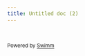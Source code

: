 ```yaml
---
title: Untitled doc (2)
---
```

&nbsp;

<SwmMeta version="3.0.0" repo-id="Z2l0aHViJTNBJTNBQ09ESU5HJTNBJTNBS0lOR1NNSVRIQU1JVA==" repo-name="CODING"><sup>Powered by [Swimm](https://app.swimm.io/)</sup></SwmMeta>
